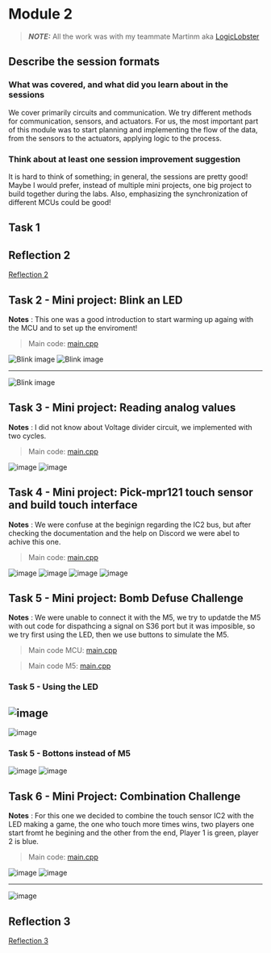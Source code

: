 # Module 2

> **_NOTE:_**  All the work was with my teammate Martinm aka [LogicLobster](https://github.com/LogicLobster/IoT-Tartu-Spring25)

## Describe the session formats

### What was covered, and what did you learn about in the sessions

We cover primarily circuits and communication. We try different methods for communication, sensors, and actuators. For us, the most important part of this module was to start planning and implementing the flow of the data, from the sensors to the actuators, applying logic to the process.

### Think about at least one session improvement suggestion

It is hard to think of something; in general, the sessions are pretty good! Maybe  I would prefer, instead of multiple mini projects, one big project to build together during the labs. Also, emphasizing the synchronization of different MCUs could be good!


## Task 1


## Reflection 2
[Reflection 2](../Reflections/ref02.md)

## Task 2 - Mini project: Blink an LED

**Notes** : This one was a good introduction to start warming up againg with the MCU and to set up the enviroment!

> Main code: [main.cpp](./code/Blink3/src/main.cpp)

![Blink image](./pictures/blink.jpg)
![Blink image](./pictures/blink_2.JPG)

---

![Blink image](./pictures/blink.gif)


## Task 3 - Mini project: Reading analog values

**Notes** : I did not know about Voltage divider circuit, we implemented with two cycles.

> Main code: [main.cpp](./code/VoltageDevider3/src/main.cpp)

![image](./pictures/analog.jpg)
![image](./pictures/analog_2.jpg)


## Task 4 - Mini project: Pick-mpr121 touch sensor and build touch interface


**Notes** : We were confuse at the beginign regarding the IC2 bus, but after checking the documentation and the help on Discord we were abel to achive this one.

> Main code: [main.cpp](./code/TouchSensor3/src/main.cpp)

![image](./pictures/touch_a_1.jpg)
![image](./pictures/touch_a_2.jpg)
![image](./pictures/touch_a_3.jpg)
![image](./pictures/touch_a_4.jpg)

## Task 5 - Mini project: Bomb Defuse Challenge

**Notes** : We were unable to connect it with the M5, we try to updatde the M5 with out code for dispathcing a signal on S36 port but it was imposible, so we try first using the LED, then we use buttons to simulate the M5.

> Main code MCU: [main.cpp](./code/BombDefusal3/src/main.cpp)

> Main code M5: [main.cpp](./code/M5firmwareOverwrite/src/main.cpp)

### Task 5 - Using the LED

![image](./pictures/Bomb_a_1.jpg)
---
![image](./pictures/Bomb_a_2.gif)

### Task 5 - Bottons instead of M5 

![image](./pictures/Bomb_b_1.jpg)
![image](./pictures/Bomb_b_2.jpg)


## Task 6 - Mini Project: Combination Challenge

**Notes** : For this one we decided to combine the touch sensor IC2 with the LED making a game, the one who touch more times wins, two players one start fromt he begining and the other from the end, Player 1 is green, player 2 is blue.

> Main code: [main.cpp](./code/TouchBomb3/src/main.cpp)

![image](./pictures/game_1.jpg)
![image](./pictures/game_2.jpg)

---

![image](./pictures/game_3.gif)

## Reflection 3
[Reflection 3](../Reflections/ref03.md)


